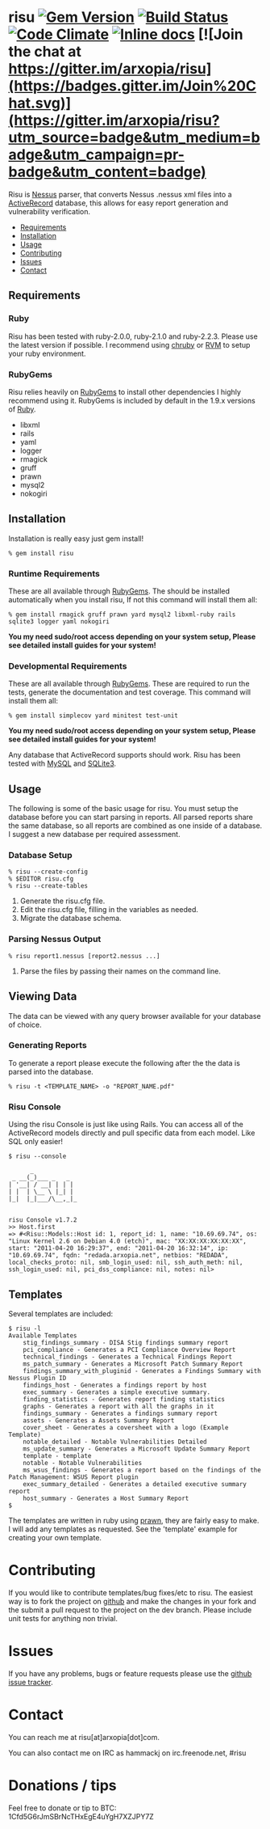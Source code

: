 # risu [![Gem Version](https://badge.fury.io/rb/risu.png)](http://badge.fury.io/rb/risu) [![Build Status](https://travis-ci.org/arxopia/risu.png?branch=master)](https://travis-ci.org/arxopia/risu)  [![Code Climate](https://codeclimate.com/github/arxopia/risu/badges/gpa.svg)](https://codeclimate.com/github/arxopia/risu) [![Inline docs](http://inch-ci.org/github/arxopia/risu.png)](http://inch-ci.org/github/arxopia/risu) [![Join the chat at https://gitter.im/arxopia/risu](https://badges.gitter.im/Join%20Chat.svg)](https://gitter.im/arxopia/risu?utm_source=badge&utm_medium=badge&utm_campaign=pr-badge&utm_content=badge)

Risu is [Nessus](http://www.nessus.org) parser, that converts Nessus .nessus xml files into a [ActiveRecord](http://api.rubyonrails.org/classes/ActiveRecord/Base.html) database, this allows for easy report generation and vulnerability verification.

* [Requirements](#requirements)
* [Installation](#installation)
* [Usage](#usage)
* [Contributing](#contributing)
* [Issues](#issues)
* [Contact](#contact)

## Requirements

### Ruby
Risu has been tested with ruby-2.0.0, ruby-2.1.0 and ruby-2.2.3. Please use the latest version if possible. I recommend using [chruby](https://github.com/postmodern/chruby) or [RVM](https://rvm.io/) to setup your ruby environment.

### RubyGems
Risu relies heavily on [RubyGems](http://rubygems.org/) to install other dependencies I highly recommend using it. RubyGems is included by default in the 1.9.x versions of [Ruby](http://ruby-lang.org/).

- libxml
- rails
- yaml
- logger
- rmagick
- gruff
- prawn
- mysql2
- nokogiri

## Installation
Installation is really easy just gem install!

	% gem install risu

### Runtime Requirements

These are all available through [RubyGems](http://rubygems.org/). The should be installed automatically when you install risu, If not this command will install them all:

	% gem install rmagick gruff prawn yard mysql2 libxml-ruby rails sqlite3 logger yaml nokogiri

**You my need sudo/root access depending on your system setup, Please see detailed install guides for your system!**

### Developmental Requirements

These are all available through [RubyGems](http://rubygems.org/). These are required to run the tests, generate the documentation and test coverage. This command will install them all:

	% gem install simplecov yard minitest test-unit

**You my need sudo/root access depending on your system setup, Please see detailed install guides for your system!**

Any database that ActiveRecord supports should work. Risu has been tested with [MySQL](http://www.mysql.com/) and [SQLite3](http://sqlite.org/).

## Usage

The following is some of the basic usage for risu. You must setup the database before you can start parsing in reports. All parsed reports share the same database, so all reports are combined as one inside of a database. I suggest a new database per required assessment.

### Database Setup

	% risu --create-config
	% $EDITOR risu.cfg
	% risu --create-tables

1. Generate the risu.cfg file.
2. Edit the risu.cfg file, filling in the variables as needed.
3. Migrate the database schema.

### Parsing Nessus Output

	% risu report1.nessus [report2.nessus ...]

1. Parse the files by passing their names on the command line.


## Viewing Data
The data can be viewed with any query browser available for your database of choice.

### Generating Reports
To generate a report please execute the following after the the data is parsed into the database.

	% risu -t <TEMPLATE_NAME> -o "REPORT_NAME.pdf"

### Risu Console

Using the risu Console is just like using Rails. You can access all of the ActiveRecord models directly and pull specific data from each model. Like SQL only easier!

	$ risu --console

	      _
	 _ __(_)___ _   _
	| '__| / __| | | |
	| |  | \__ \ |_| |
	|_|  |_|___/\__,_|_


	risu Console v1.7.2
	>> Host.first
	=> #<Risu::Models::Host id: 1, report_id: 1, name: "10.69.69.74", os: "Linux Kernel 2.6 on Debian 4.0 (etch)", mac: "XX:XX:XX:XX:XX:XX", start: "2011-04-20 16:29:37", end: "2011-04-20 16:32:14", ip: "10.69.69.74", fqdn: "redada.arxopia.net", netbios: "REDADA", local_checks_proto: nil, smb_login_used: nil, ssh_auth_meth: nil, ssh_login_used: nil, pci_dss_compliance: nil, notes: nil>

## Templates
Several templates are included:

	$ risu -l
    Available Templates
        stig_findings_summary - DISA Stig findings summary report
        pci_compliance - Generates a PCI Compliance Overview Report
        technical_findings - Generates a Technical Findings Report
        ms_patch_summary - Generates a Microsoft Patch Summary Report
        findings_summary_with_pluginid - Generates a Findings Summary with Nessus Plugin ID
        findings_host - Generates a findings report by host
        exec_summary - Generates a simple executive summary.
        finding_statistics - Generates report finding statistics
        graphs - Generates a report with all the graphs in it
        findings_summary - Generates a findings summary report
        assets - Generates a Assets Summary Report
        cover_sheet - Generates a coversheet with a logo (Example Template)
        notable_detailed - Notable Vulnerabilities Detailed
        ms_update_summary - Generates a Microsoft Update Summary Report
        template - template
        notable - Notable Vulnerabilities
        ms_wsus_findings - Generates a report based on the findings of the Patch Management: WSUS Report plugin
        exec_summary_detailed - Generates a detailed executive summary report
        host_summary - Generates a Host Summary Report
	$

The templates are written in ruby using [prawn](http://prawn.majesticseacreature.com/), they are fairly easy to make. I will add any templates as requested. See the 'template' example for creating your own template.

# Contributing
If you would like to contribute templates/bug fixes/etc to risu. The easiest way is to fork the project on [github](http://github.com/arxopia/risu) and make the changes in your fork and the submit a pull request to the project on the dev branch. Please include unit tests for anything non trivial.

# Issues
If you have any problems, bugs or feature requests please use the [github issue tracker](http://github.com/arxopia/risu/issues).

# Contact
You can reach me at risu[at]arxopia[dot]com.

You can also contact me on IRC as hammackj on irc.freenode.net, #risu

# Donations / tips
Feel free to donate or tip to BTC: 1Cfd5G6rJmSBrNcTHxEgE4uYgH7XZJPY7Z
